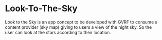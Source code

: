# Look-To-The-Sky
Look to the Sky is an app concept to be developed with GVRF to consume a content provider (sky map) giving to users a view of the night sky. So the user can look at the stars according to their location.

